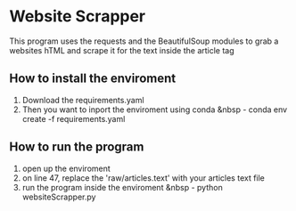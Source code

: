 # Website Scrapper
This program uses the requests and the BeautifulSoup modules to grab a websites hTML and scrape it for the text inside the article tag

## How to install the enviroment
1. Download the requirements.yaml
2. Then you want to inport the enviroment using conda
&nbsp - conda env create -f requirements.yaml


## How to run the program
1. open up the enviroment
2. on line 47, replace the 'raw/articles.text' with your articles text file
3. run the program inside the enviroment
&nbsp - python websiteScrapper.py